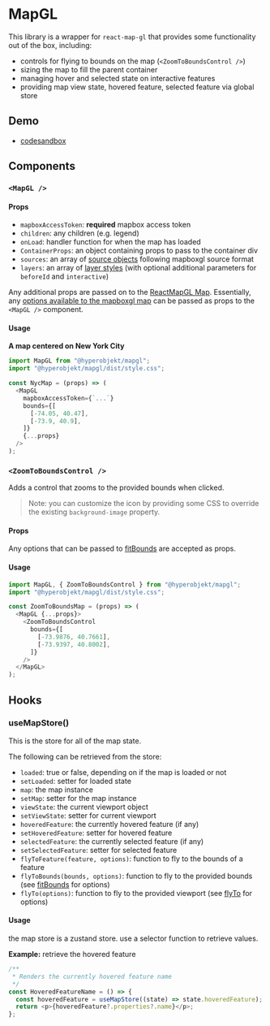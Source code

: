 # MapGL

This library is a wrapper for `react-map-gl` that provides some functionality out of the box, including:

- controls for flying to bounds on the map (`<ZoomToBoundsControl />`)
- sizing the map to fill the parent container
- managing hover and selected state on interactive features
- providing map view state, hovered feature, selected feature via global store

## Demo

- [codesandbox](https://codesandbox.io/s/mapgl-demo-zns7y?file=/src/App.js)

## Components

### `<MapGL />`

#### Props

- `mapboxAccessToken`: **required** mapbox access token
- `children`: any children (e.g. legend)
- `onLoad`: handler function for when the map has loaded
- `ContainerProps`: an object containing props to pass to the container div
- `sources`: an array of [source objects](https://docs.mapbox.com/mapbox-gl-js/style-spec/sources/) following mapboxgl source format
- `layers`: an array of [layer styles](https://docs.mapbox.com/mapbox-gl-js/style-spec/layers/) (with optional additional parameters for `beforeId` and `interactive`)

Any additional props are passed on to the [ReactMapGL Map](https://visgl.github.io/react-map-gl/docs/api-reference/map). Essentially, any [options available to the mapboxgl map](https://docs.mapbox.com/mapbox-gl-js/api/map/) can be passed as props to the `<MapGL />` component.

#### Usage

**A map centered on New York City**

```js
import MapGL from "@hyperobjekt/mapgl";
import "@hyperobjekt/mapgl/dist/style.css";

const NycMap = (props) => (
  <MapGL
    mapboxAccessToken={`...`}
    bounds={[
      [-74.05, 40.47],
      [-73.9, 40.9],
    ]}
    {...props}
  />
);
```

### `<ZoomToBoundsControl />`

Adds a control that zooms to the provided bounds when clicked.

> Note: you can customize the icon by providing some CSS to override the existing `background-image` property.

#### Props

Any options that can be passed to [fitBounds](https://docs.mapbox.com/mapbox-gl-js/api/map/#map#fitbounds) are accepted as props.

#### Usage

```js
import MapGL, { ZoomToBoundsControl } from "@hyperobjekt/mapgl";
import "@hyperobjekt/mapgl/dist/style.css";

const ZoomToBoundsMap = (props) => (
  <MapGL {...props}>
    <ZoomToBoundsControl
      bounds={[
        [-73.9876, 40.7661],
        [-73.9397, 40.8002],
      ]}
    />
  </MapGL>
);
```

## Hooks

### useMapStore()

This is the store for all of the map state.

The following can be retrieved from the store:

- `loaded`: true or false, depending on if the map is loaded or not
- `setLoaded`: setter for loaded state
- `map`: the map instance
- `setMap`: setter for the map instance
- `viewState`: the current viewport object
- `setViewState`: setter for current viewport
- `hoveredFeature`: the currently hovered feature (if any)
- `setHoveredFeature`: setter for hovered feature
- `selectedFeature`: the currently selected feature (if any)
- `setSelectedFeature`: setter for selected feature
- `flyToFeature(feature, options)`: function to fly to the bounds of a feature
- `flyToBounds(bounds, options)`: function to fly to the provided bounds (see [fitBounds](https://docs.mapbox.com/mapbox-gl-js/api/map/#map#fitbounds) for options)
- `flyTo(options)`: function to fly to the provided viewport (see [flyTo](https://docs.mapbox.com/mapbox-gl-js/api/map/#map#flyto) for options)

#### Usage

the map store is a zustand store. use a selector function to retrieve values.

**Example:** retrieve the hovered feature

```js
/**
 * Renders the currently hovered feature name
 */
const HoveredFeatureName = () => {
  const hoveredFeature = useMapStore((state) => state.hoveredFeature);
  return <p>{hoveredFeature?.properties?.name}</p>;
};
```

